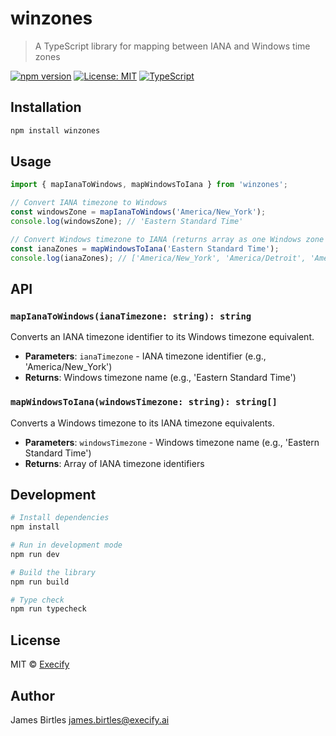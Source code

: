 # winzones

> A TypeScript library for mapping between IANA and Windows time zones

[![npm version](https://img.shields.io/npm/v/winzones.svg)](https://www.npmjs.com/package/winzones)
[![License: MIT](https://img.shields.io/badge/License-MIT-yellow.svg)](https://opensource.org/licenses/MIT)
[![TypeScript](https://img.shields.io/badge/TypeScript-Ready-blue.svg)](https://www.typescriptlang.org/)

## Installation

```bash
npm install winzones
```

## Usage

```typescript
import { mapIanaToWindows, mapWindowsToIana } from 'winzones';

// Convert IANA timezone to Windows
const windowsZone = mapIanaToWindows('America/New_York');
console.log(windowsZone); // 'Eastern Standard Time'

// Convert Windows timezone to IANA (returns array as one Windows zone can map to multiple IANA zones)
const ianaZones = mapWindowsToIana('Eastern Standard Time');
console.log(ianaZones); // ['America/New_York', 'America/Detroit', 'America/Toronto', ...]
```

## API

### `mapIanaToWindows(ianaTimezone: string): string`

Converts an IANA timezone identifier to its Windows timezone equivalent.

- **Parameters**: `ianaTimezone` - IANA timezone identifier (e.g., 'America/New_York')
- **Returns**: Windows timezone name (e.g., 'Eastern Standard Time')

### `mapWindowsToIana(windowsTimezone: string): string[]`

Converts a Windows timezone to its IANA timezone equivalents.

- **Parameters**: `windowsTimezone` - Windows timezone name (e.g., 'Eastern Standard Time')
- **Returns**: Array of IANA timezone identifiers

## Development

```bash
# Install dependencies
npm install

# Run in development mode
npm run dev

# Build the library
npm run build

# Type check
npm run typecheck
```

## License

MIT © [Execify](https://github.com/Execify)

## Author

James Birtles <james.birtles@execify.ai>
